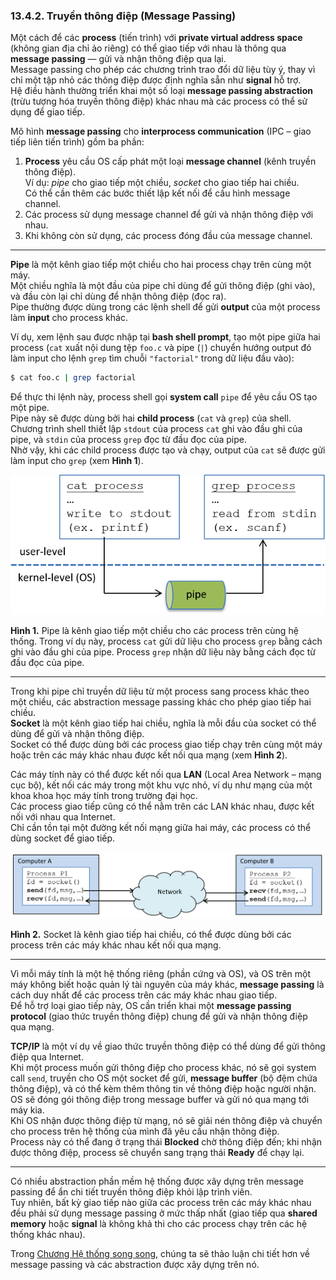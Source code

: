 ### 13.4.2. Truyền thông điệp (Message Passing)

Một cách để các **process** (tiến trình) với **private virtual address space** (không gian địa chỉ ảo riêng) có thể giao tiếp với nhau là thông qua **message passing** — gửi và nhận thông điệp qua lại.  
Message passing cho phép các chương trình trao đổi dữ liệu tùy ý, thay vì chỉ một tập nhỏ các thông điệp được định nghĩa sẵn như **signal** hỗ trợ.  
Hệ điều hành thường triển khai một số loại **message passing abstraction** (trừu tượng hóa truyền thông điệp) khác nhau mà các process có thể sử dụng để giao tiếp.

Mô hình **message passing** cho **interprocess communication** (IPC – giao tiếp liên tiến trình) gồm ba phần:

1. **Process** yêu cầu OS cấp phát một loại **message channel** (kênh truyền thông điệp).  
   Ví dụ: *pipe* cho giao tiếp một chiều, *socket* cho giao tiếp hai chiều.  
   Có thể cần thêm các bước thiết lập kết nối để cấu hình message channel.
2. Các process sử dụng message channel để gửi và nhận thông điệp với nhau.
3. Khi không còn sử dụng, các process đóng đầu của message channel.

---

**Pipe** là một kênh giao tiếp một chiều cho hai process chạy trên cùng một máy.  
Một chiều nghĩa là một đầu của pipe chỉ dùng để gửi thông điệp (ghi vào), và đầu còn lại chỉ dùng để nhận thông điệp (đọc ra).  
Pipe thường được dùng trong các lệnh shell để gửi **output** của một process làm **input** cho process khác.

Ví dụ, xem lệnh sau được nhập tại **bash shell prompt**, tạo một pipe giữa hai process (`cat` xuất nội dung tệp `foo.c` và pipe (`|`) chuyển hướng output đó làm input cho lệnh `grep` tìm chuỗi `"factorial"` trong dữ liệu đầu vào):

```bash
$ cat foo.c | grep factorial
```

Để thực thi lệnh này, process shell gọi **system call** `pipe` để yêu cầu OS tạo một pipe.  
Pipe này sẽ được dùng bởi hai **child process** (`cat` và `grep`) của shell.  
Chương trình shell thiết lập `stdout` của process `cat` ghi vào đầu ghi của pipe, và `stdin` của process `grep` đọc từ đầu đọc của pipe.  
Nhờ vậy, khi các child process được tạo và chạy, output của `cat` sẽ được gửi làm input cho `grep` (xem **Hình 1**).

![example of a pipe sending cat's output to grep's input](_images/pipe.png)

**Hình 1.** Pipe là kênh giao tiếp một chiều cho các process trên cùng hệ thống. Trong ví dụ này, process `cat` gửi dữ liệu cho process `grep` bằng cách ghi vào đầu ghi của pipe. Process `grep` nhận dữ liệu này bằng cách đọc từ đầu đọc của pipe.

---

Trong khi pipe chỉ truyền dữ liệu từ một process sang process khác theo một chiều, các abstraction message passing khác cho phép giao tiếp hai chiều.  
**Socket** là một kênh giao tiếp hai chiều, nghĩa là mỗi đầu của socket có thể dùng để gửi và nhận thông điệp.  
Socket có thể được dùng bởi các process giao tiếp chạy trên cùng một máy hoặc trên các máy khác nhau được kết nối qua mạng (xem **Hình 2**).  

Các máy tính này có thể được kết nối qua **LAN** (Local Area Network – mạng cục bộ), kết nối các máy trong một khu vực nhỏ, ví dụ như mạng của một khoa khoa học máy tính trong trường đại học.  
Các process giao tiếp cũng có thể nằm trên các LAN khác nhau, được kết nối với nhau qua Internet.  
Chỉ cần tồn tại một đường kết nối mạng giữa hai máy, các process có thể dùng socket để giao tiếp.

![sockets enable two processes on different machines to communicate across a network.](_images/sockets.png)

**Hình 2.** Socket là kênh giao tiếp hai chiều, có thể được dùng bởi các process trên các máy khác nhau kết nối qua mạng.

---

Vì mỗi máy tính là một hệ thống riêng (phần cứng và OS), và OS trên một máy không biết hoặc quản lý tài nguyên của máy khác, **message passing** là cách duy nhất để các process trên các máy khác nhau giao tiếp.  
Để hỗ trợ loại giao tiếp này, OS cần triển khai một **message passing protocol** (giao thức truyền thông điệp) chung để gửi và nhận thông điệp qua mạng.  

**TCP/IP** là một ví dụ về giao thức truyền thông điệp có thể dùng để gửi thông điệp qua Internet.  
Khi một process muốn gửi thông điệp cho process khác, nó sẽ gọi system call `send`, truyền cho OS một socket để gửi, **message buffer** (bộ đệm chứa thông điệp), và có thể kèm thêm thông tin về thông điệp hoặc người nhận.  
OS sẽ đóng gói thông điệp trong message buffer và gửi nó qua mạng tới máy kia.  
Khi OS nhận được thông điệp từ mạng, nó sẽ giải nén thông điệp và chuyển cho process trên hệ thống của mình đã yêu cầu nhận thông điệp.  
Process này có thể đang ở trạng thái **Blocked** chờ thông điệp đến; khi nhận được thông điệp, process sẽ chuyển sang trạng thái **Ready** để chạy lại.

---

Có nhiều abstraction phần mềm hệ thống được xây dựng trên message passing để ẩn chi tiết truyền thông điệp khỏi lập trình viên.  
Tuy nhiên, bất kỳ giao tiếp nào giữa các process trên các máy khác nhau đều phải sử dụng message passing ở mức thấp nhất (giao tiếp qua **shared memory** hoặc **signal** là không khả thi cho các process chạy trên các hệ thống khác nhau).  

Trong [Chương Hệ thống song song](../C15-Parallel/index.html#_looking_ahead_other_parallel_systems_and_parallel_programming_models), chúng ta sẽ thảo luận chi tiết hơn về message passing và các abstraction được xây dựng trên nó.